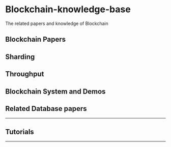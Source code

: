 # Blockchain-knowledge-base
The related papers and knowledge of Blockchain

## Blockchain Papers

Sharding
---

Throughput
---

Blockchain System and Demos
---


## Related Database papers
---

## Tutorials
---
